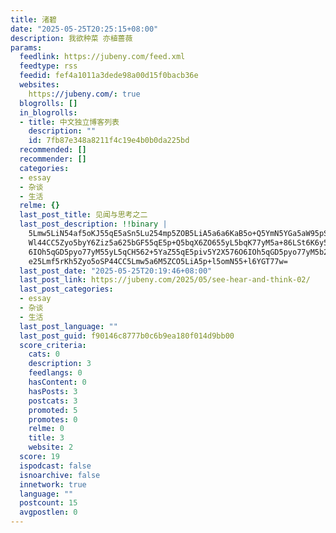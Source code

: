 ```yaml
---
title: 渚碧
date: "2025-05-25T20:25:15+08:00"
description: 我欲种菜 亦植蔷薇
params:
  feedlink: https://jubeny.com/feed.xml
  feedtype: rss
  feedid: fef4a1011a3dede98a00d15f0bacb36e
  websites:
    https://jubeny.com/: true
  blogrolls: []
  in_blogrolls:
  - title: 中文独立博客列表
    description: ""
    id: 7fb87e348a8211f4c19e4b0b0da225bd
  recommended: []
  recommender: []
  categories:
  - essay
  - 杂谈
  - 生活
  relme: {}
  last_post_title: 见闻与思考之二
  last_post_description: !!binary |
    5Lmw5LiN54af5oKJ55qE5aSn5Lu254mp5ZOB5LiA5a6a6KaB5o+Q5YmN5YGa5aW95pS755
    Wl44CC5Zyo5byY6Ziz5a625bGF55qE5p+Q5bqX6ZO655yL5bqK77yM5a+86LSt6K6y5piv
    6IOh5qGD5pyo77yM55yL5qCH562+5YaZ55qE5piv5Y2X576O6IOh5qGD5pyo77yM5b2T5p
    e25Lmf5rKh5Zyo5oSP44CC5Lmw5a6M5ZCO5LiA5p+l5omN55+l6YGT77w=
  last_post_date: "2025-05-25T20:19:46+08:00"
  last_post_link: https://jubeny.com/2025/05/see-hear-and-think-02/
  last_post_categories:
  - essay
  - 杂谈
  - 生活
  last_post_language: ""
  last_post_guid: f90146c8777b0c6b9ea180f014d9bb00
  score_criteria:
    cats: 0
    description: 3
    feedlangs: 0
    hasContent: 0
    hasPosts: 3
    postcats: 3
    promoted: 5
    promotes: 0
    relme: 0
    title: 3
    website: 2
  score: 19
  ispodcast: false
  isnoarchive: false
  innetwork: true
  language: ""
  postcount: 15
  avgpostlen: 0
---
```

